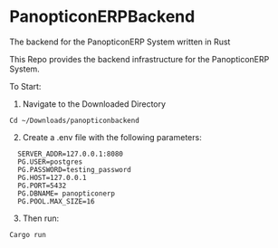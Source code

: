 # PanopticonERPBackend
The backend for the PanopticonERP System written in Rust

This Repo provides the backend infrastructure for the PanopticonERP System.

To Start:

1. Navigate to the Downloaded Directory
```
Cd ~/Downloads/panopticonbackend
```

2. Create a .env file with the following parameters:
```
  SERVER_ADDR=127.0.0.1:8080
  PG.USER=postgres
  PG.PASSWORD=testing_password
  PG.HOST=127.0.0.1
  PG.PORT=5432
  PG.DBNAME= panopticonerp
  PG.POOL.MAX_SIZE=16
```

3. Then run:

``` 
Cargo run

```
